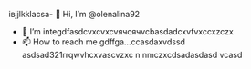 івjjlkklacsa- 👋 Hi, I’m @olenalina92
- 👀 I’m integdfasdcvxcvxcvячсячvcbasdadcxvfvxccxzczx
- 📫 How to reach me gdffgа...ccasdaxvdssd
asdsad321rrqwvhcxv<!---aвапasxzxzczxczxczxczxccbcvbcvsacxzccx
dasdasdasdYou can chfglick the Prevhhxcvlivxccxsadsavvxcvw link to tazxzke a look at yячсчour changes.
--->ascvzxc
n nmczxcdsadasdasd
vcasd
